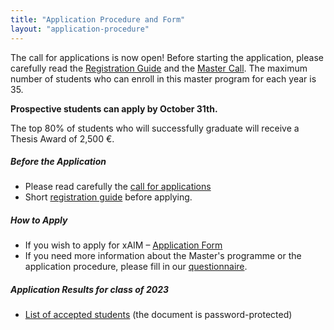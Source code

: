 ```yaml
---
title: "Application Procedure and Form"
layout: "application-procedure"
---
```


The call for applications is now open! Before starting the application, please carefully read the [Registration Guide](/how-to-apply/registration-guide) and the [Master Call](/how-to-apply/call-for-applications). The maximum number of students who can enroll in this master program for each year is 35.

**Prospective students can apply by October 31th.**

The top 80% of students who will successfully graduate will receive a Thesis Award of 2,500 €.

##### Before the Application
- Please read carefully the [call for applications](/how-to-apply/call-for-applications)
- Short [registration guide](/how-to-apply/registration-guide) before applying.

##### How to Apply  
- If you wish to apply for xAIM – [Application Form](https://studentionline.unipv.it/esse3/Home.do;jsessionid=F90A62F1279E9D8D424554A14B5CCC9B.esse3-unipv-prod-02?cod_lingua=eng)
- If you need more information about the Master's programme or the application procedure, please fill in our [questionnaire](/how-to-apply/questionnaire).

##### Application Results for class of 2023

- [List of accepted students](http://file.biolab.si/xaim/2023-xAIM-selected-students.pdf) (the document is password-protected)